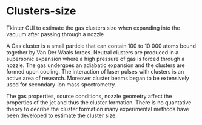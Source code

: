 # Clusters-size
Tkinter GUI to estimate the gas clusters size when expanding into the vacuum after passing through a nozzle

A Gas cluster is a small particle that can contain 100 to 10 000 atoms bound together by Van Der Waals forces. Neutral clusters are produced in a supersonic expansion where a high pressure of gas is forced through a nozzle. The gas undergoes an adiabatic expansion and the clusters are formed upon cooling.
The interaction of laser pulses with clusters is an active area of research. Moreover cluster beams began to be extensively used for secondary-ion mass spectrometry.

The gas properties, source conditions, nozzle geometry affect the properties of the jet and thus the cluster formation. There is no quantative theory to decribe the cluster formation many experimental methods have been developed to estimate the cluster size.
